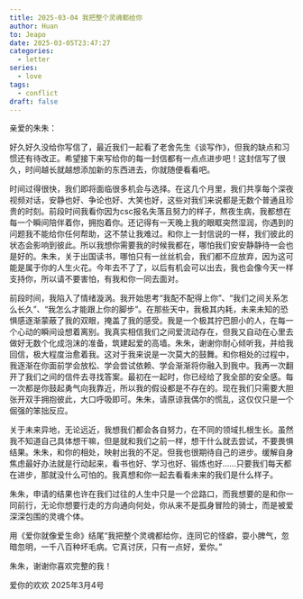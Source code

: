 ```yaml
---
title: 2025-03-04 我把整个灵魂都给你
author: Huan
to: Jeapo
date: 2025-03-05T23:47:27
categories:
  - letter
series:
  - love
tags:
  - conflict
draft: false
---
```

亲爱的朱朱：

好久好久没给你写信了，最近我们一起看了老舍先生《谈写作》，但我的缺点和习惯还有待改正。希望接下来写给你的每一封信都有一点点进步吧！这封信写了很久，时间越长就越想添加新的东西进去，你就随便看看吧。

时间过得很快，我们即将面临很多机会与选择。在这几个月里，我们共享每个深夜视频对话，安静也好、争论也好、大笑也好，这些对我们来说都是无数个普通且珍贵的时刻。前段时间我看你因为csc报名失落且努力的样子，熬夜生病，我都想在每一个瞬间陪伴着你，拥抱着你。还记得有一天晚上我的眼眶突然湿润，你遇到的问题我不能给你任何帮助，这不禁让我难过。和你上一封信说的一样，我们彼此的状态会影响到彼此。所以我想你需要我的时候我都在，哪怕我们安安静静待一会也是好的。朱朱，关于出国读书，哪怕只有一丝丝机会，我们都不应放弃，因为这可能是属于你的人生火花。今年去不了了，以后有机会可以出去，我也会像今天一样支持你，所以请不要害怕，有我和你一同去面对。

前段时间，我陷入了情绪漩涡。我开始思考“我配不配得上你”、“我们之间关系怎么长久”、“我怎么才能跟上你的脚步”。在那些天中，我极其内耗，未来未知的恐惧感逐渐蒙蔽了我的双眼，掩盖了我的感受。我是一个极其拧巴胆小的人，在每一个心动的瞬间设想着离别。我真实相信我们之间爱流动存在，但我又自动在心里去做好无数个化成泡沫的准备，筑建起爱的高墙。朱朱，谢谢你耐心倾听我，并给我回信，极大程度治愈着我。这对于我来说是一次莫大的鼓舞。和你相处的过程中，我逐渐在你面前学会放松、学会尝试依赖、学会渐渐将你融入到我中。我再一次翻开了我们之间的信件去寻找答案。最初在一起时，你已经给了我全部的安全感。每一次都是你鼓起勇气向我靠近，所以我的假设都是不存在的。现在我们只需要大胆张开双手拥抱彼此，大口呼吸即可。朱朱，请原谅我偶尔的慌乱，这仅仅只是一个倔强的笨拙反应。

关于未来异地，无论远近，我想我们都会各自努力，在不同的领域扎根生长。虽然我不知道自己具体想干嘛，但是就和我们之前一样，想干什么就去尝试，不要畏惧结果。朱朱，和你的相处，映射出我的不足。但我也很期待自己的进步。缓解自身焦虑最好办法就是行动起来，看书也好、学习也好、锻炼也好……只要我们每天都在进步，那就没什么可怕的。我真想和你一起去看看未来的我们是什么样子。

朱朱，申请的结果也许在我们过往的人生中只是一个岔路口，而我想要的是和你一同前行，无论你想要行走的方向通向何处，你从来不是孤身冒险的骑士，而是被爱深深包围的灵魂个体。

用《爱你就像爱生命》结尾“我把整个灵魂都给你，连同它的怪癖，耍小脾气，忽暗忽明，一千八百种坏毛病。它真讨厌，只有一点好，爱你。”

朱朱，谢谢你喜欢完整的我！

爱你的欢欢
2025年3月4号
